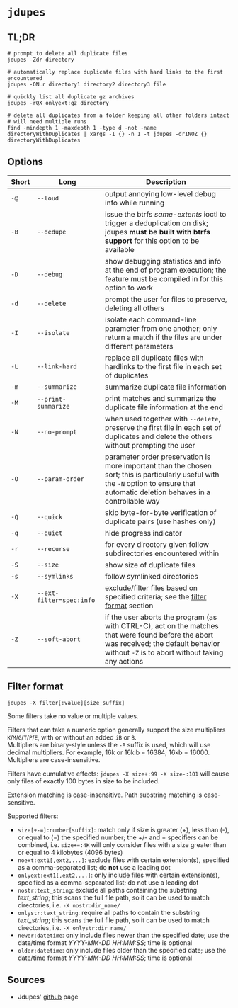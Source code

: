 # `jdupes`

## TL;DR

```shell
# prompt to delete all duplicate files
jdupes -Zdr directory

# automatically replace duplicate files with hard links to the first encountered
jdupes -ONLr directory1 directory2 directory3 file

# quickly list all duplicate gz archives
jdupes -rQX onlyext:gz directory

# delete all duplicates from a folder keeping all other folders intact
# will need multiple runs
find -mindepth 1 -maxdepth 1 -type d -not -name directoryWithDuplicates | xargs -I {} -n 1 -t jdupes -drINOZ {} directoryWithDuplicates
```

## Options

Short | Long                     | Description
------|--------------------------|------------
`-@`  | `--loud`                 | output annoying low-level debug info while running
`-B`  | `--dedupe`               | issue the btrfs _same-extents_ ioctl to trigger a deduplication on disk; jdupes **must be built with btrfs support** for this option to be available
`-D`  | `--debug`                | show debugging statistics and info at the end of program execution; the feature must be compiled in for this option to work
`-d`  | `--delete`               | prompt the user for files to preserve, deleting all others
`-I`  | `--isolate`              | isolate each command-line parameter from one another; only return a match if the files are under different parameters
`-L`  | `--link-hard`            | replace all duplicate files with hardlinks to the first file in each set of duplicates
`-m`  | `--summarize`            | summarize duplicate file information
`-M`  | `--print-summarize`      | print matches and summarize the duplicate file information at the end
`-N`  | `--no-prompt`            | when used together with `--delete`, preserve the first file in each set of duplicates and delete the others without prompting the user
`-O`  | `--param-order`          | parameter order preservation is more important than the chosen sort; this is particularly useful with the `-N` option to ensure that automatic deletion behaves in a controllable way
`-Q`  | `--quick`                | skip byte-for-byte verification of duplicate pairs (use hashes only)
`-q`  | `--quiet`                | hide progress indicator
`-r`  | `--recurse`              | for every directory given follow subdirectories encountered within
`-S`  | `--size`                 | show size of duplicate files
`-s`  | `--symlinks`             | follow symlinked directories
`-X`  | `--ext-filter=spec:info` | exclude/filter files based on specified criteria; see the [filter format](#filter-format) section
`-Z`  | `--soft-abort`           | if the user aborts the program (as with CTRL-C), act on the matches that were found before the abort was received; the default behavior without `-Z` is to abort without taking any actions


## Filter format

`jdupes -X filter[:value][size_suffix]`

Some filters take no value or multiple values.

Filters that can take a numeric option generally support the size multipliers `K`/`M`/`G`/`T`/`P`/`E`, with or without an added `iB` or `B`.  
Multipliers are binary-style unless the `-B` suffix is used, which will use decimal multipliers. For example, 16k or 16kib = 16384; 16kb = 16000. Multipliers are case-insensitive.

Filters have cumulative effects: `jdupes -X size+:99 -X size-:101` will cause only files of exactly 100 bytes in size to be included.

Extension matching is case-insensitive. Path substring matching is case-sensitive.

Supported filters:

- `size[+-=]:number[suffix]`: match only if size is greater (+), less than (-), or equal to (=) the specified number; the +/- and = specifiers can be combined, i.e. `size+=:4K` will only consider files with a size greater than or equal to 4 kilobytes (4096 bytes)
- `noext:ext1[,ext2,...]`: exclude files with certain extension(s), specified as a comma-separated list; do **not** use a leading dot
- `onlyext:ext1[,ext2,...]`: only include files with certain extension(s), specified as a comma-separated list; do not use a leading dot
- `nostr:text_string`: exclude all paths containing the substring *text_string*; this scans the full file path, so it can be used to match directories, i.e. `-X nostr:dir_name/`
- `onlystr:text_string`: require all paths to contain the substring *text_string*; this scans the full file path, so it can be used to match directories, i.e. `-X onlystr:dir_name/`
- `newer:datetime`: only include files newer than the specified date; use the date/time format _YYYY-MM-DD HH:MM:SS_; time is optional
- `older:datetime`: only include files older than the specified date; use the date/time format _YYYY-MM-DD HH:MM:SS_; time is optional

## Sources

- Jdupes' [github] page

[github]: https://github.com/jbruchon/jdupes
